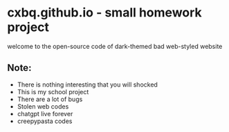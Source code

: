 # cxbq.github.io - small homework project
welcome to the open-source code of dark-themed bad web-styled website

## Note:
- There is nothing interesting that you will shocked
- This is my school project
- There are a lot of bugs
- Stolen web codes
- chatgpt live forever
- creepypasta codes